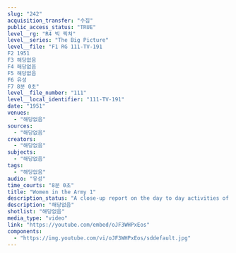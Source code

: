 ```yaml
---
slug: "242"
acquisition_transfer: "수집"
public_access_status: "TRUE"
level__rg: "R4 빅 픽쳐"
level__series: "The Big Picture"
level__file: "F1 RG 111-TV-191
F2 1951
F3 해당없음
F4 해당없음
F5 해당없음
F6 유성
F7 8분 0초"
level__file_number: "111"
level__local_identifier: "111-TV-191"
date: "1951"
venues: 
  - "해당없음"
sources: 
  - "해당없음"
creators: 
  - "해당없음"
subjects: 
  - "해당없음"
tags: 
  - "해당없음"
audio: "유성"
time_courts: "8분 0초"
title: "Women in the Army 1"
description_status: "A close-up report on the day to day activities of Army nurses, WACs and Medical Specialists at installations around the world."
description: "해당없음"
shotlist: "해당없음"
media_type: "video"
link: "https://youtube.com/embed/oJF3WHPxEos"
components: 
  - "https://img.youtube.com/vi/oJF3WHPxEos/sddefault.jpg"
---
```

